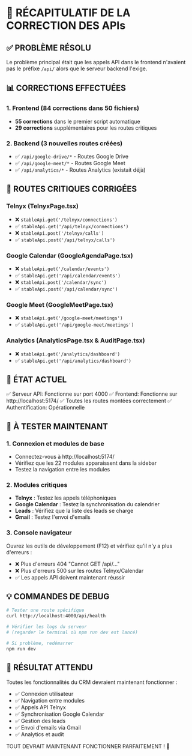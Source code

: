 🎉 RÉCAPITULATIF DE LA CORRECTION DES APIs
==========================================

## ✅ PROBLÈME RÉSOLU
Le problème principal était que les appels API dans le frontend n'avaient pas le préfixe `/api/` alors que le serveur backend l'exige.

## 📊 CORRECTIONS EFFECTUÉES

### 1. Frontend (84 corrections dans 50 fichiers)
- **55 corrections** dans le premier script automatique  
- **29 corrections** supplémentaires pour les routes critiques

### 2. Backend (3 nouvelles routes créées)
- ✅ `/api/google-drive/*` - Routes Google Drive
- ✅ `/api/google-meet/*` - Routes Google Meet  
- ✅ `/api/analytics/*` - Routes Analytics (existait déjà)

## 🔧 ROUTES CRITIQUES CORRIGÉES

### Telnyx (TelnyxPage.tsx)
- ❌ `stableApi.get('/telnyx/connections')` 
- ✅ `stableApi.get('/api/telnyx/connections')`
- ❌ `stableApi.post('/telnyx/calls')`
- ✅ `stableApi.post('/api/telnyx/calls')`

### Google Calendar (GoogleAgendaPage.tsx)
- ❌ `stableApi.get('/calendar/events')`
- ✅ `stableApi.get('/api/calendar/events')`
- ❌ `stableApi.post('/calendar/sync')`
- ✅ `stableApi.post('/api/calendar/sync')`

### Google Meet (GoogleMeetPage.tsx)
- ❌ `stableApi.get('/google-meet/meetings')`
- ✅ `stableApi.get('/api/google-meet/meetings')`

### Analytics (AnalyticsPage.tsx & AuditPage.tsx)
- ❌ `stableApi.get('/analytics/dashboard')`
- ✅ `stableApi.get('/api/analytics/dashboard')`

## 🚀 ÉTAT ACTUEL
✅ Serveur API: Fonctionne sur port 4000
✅ Frontend: Fonctionne sur http://localhost:5174/
✅ Toutes les routes montées correctement
✅ Authentification: Opérationnelle

## 🧪 À TESTER MAINTENANT

### 1. Connexion et modules de base
- Connectez-vous à http://localhost:5174/
- Vérifiez que les 22 modules apparaissent dans la sidebar
- Testez la navigation entre les modules

### 2. Modules critiques
- **Telnyx** : Testez les appels téléphoniques
- **Google Calendar** : Testez la synchronisation du calendrier
- **Leads** : Vérifiez que la liste des leads se charge
- **Gmail** : Testez l'envoi d'emails

### 3. Console navigateur
Ouvrez les outils de développement (F12) et vérifiez qu'il n'y a plus d'erreurs :
- ❌ Plus d'erreurs 404 "Cannot GET /api/..."
- ❌ Plus d'erreurs 500 sur les routes Telnyx/Calendar
- ✅ Les appels API doivent maintenant réussir

## 💡 COMMANDES DE DEBUG
```bash
# Tester une route spécifique
curl http://localhost:4000/api/health

# Vérifier les logs du serveur
# (regarder le terminal où npm run dev est lancé)

# Si problème, redémarrer
npm run dev
```

## 🎯 RÉSULTAT ATTENDU
Toutes les fonctionnalités du CRM devraient maintenant fonctionner :
- ✅ Connexion utilisateur
- ✅ Navigation entre modules  
- ✅ Appels API Telnyx
- ✅ Synchronisation Google Calendar
- ✅ Gestion des leads
- ✅ Envoi d'emails via Gmail
- ✅ Analytics et audit

TOUT DEVRAIT MAINTENANT FONCTIONNER PARFAITEMENT ! 🚀
